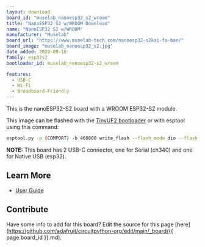 ```yaml
---
layout: download
board_id: "muselab_nanoesp32_s2_wroom"
title: "NanoESP32 S2 w/WROOM Download"
name: "NanoESP32 S2 w/WROOM"
manufacturer: "Muselab"
board_url: "https://www.muselab-tech.com/nanoesp32-s2kai-fa-ban/"
board_image: "muselab_nanoesp32_s2.jpg"
date_added: 2020-09-16
family: esp32s2
bootloader_id: muselab_nanoesp32-s2_wroom

features:
  - USB-C
  - Wi-Fi
  - Breadboard-Friendly
---
```


This is the nanoESP32-S2 board with a WROOM ESP32-S2 module.

This image can be flashed with the [TinyUF2 bootloader](https://github.com/adafruit/tinyuf2/releases) or with esptool using this command:

```sh
esptool.py -p (COMPORT) -b 460800 write_flash --flash_mode dio --flash_size detect --flash_freq 40m 0x00000 adafruit-circuitpython-muselab_nanoesp32_s2_wroom-ll_LL-X.Y.Z.bin
```

**NOTE:** This board has 2 USB-C connector, one for Serial (ch340) and one for Native USB (esp32).

## Learn More
* [User Guide](https://github.com/wuxx/nanoESP32-S2)

## Contribute

Have some info to add for this board? Edit the source for this page [here](https://github.com/adafruit/circuitpython-org/edit/main/_board/{{ page.board_id }}.md).

